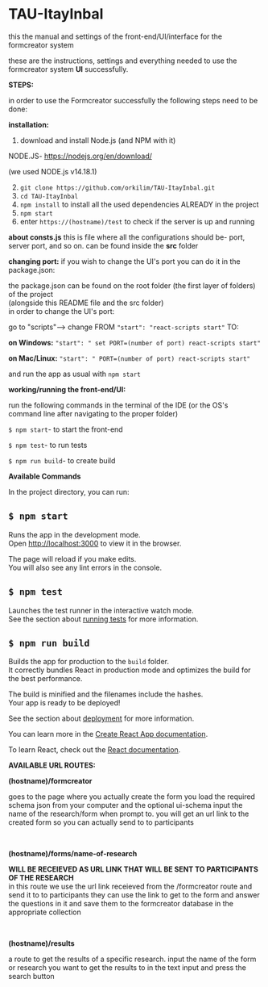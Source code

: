 # TAU-ItayInbal

this the manual and settings of the front-end/UI/interface for the formcreator system



these are the instructions, settings and everything needed to use the formcreator system __UI__ successfully.

__STEPS:__

in order to use the Formcreator successfully the following steps need to be done:

__installation:__

1. download and install Node.js (and NPM with it)<br/>

NODE.JS- https://nodejs.org/en/download/ <br/>

(we used NODE.js v14.18.1)

 2. ```git clone https://github.com/orkilim/TAU-ItayInbal.git```
 3. ```cd TAU-ItayInbal```<br/>
 4. ```npm install``` to install all the used dependencies ALREADY in the project<br/>
 5. ```npm start```<br/>
 6. enter ```https://(hostname)/test``` to check if the server is up and running 


__about consts.js__
this is file where all the configurations should be- port, server port, and so on. can be found inside the __src__ folder

__changing port:__
if you wish to change the UI's port you can do it in the package.json:<br/>

the package.json can be found on the root folder (the first layer of folders) of the project<br/>
(alongside this README file and the src folder)
<br/>
in order to change the UI's port:

go to "scripts"--> change FROM ```"start": "react-scripts start"``` TO:<br/>

__on Windows:__ ```"start": " set PORT=(number of port) react-scripts start"``` <br/>

__on Mac/Linux:__ ```"start": " PORT=(number of port) react-scripts start"``` 

and run the app as usual with ```npm start```

__working/running the front-end/UI:__


run the following commands in the terminal of the IDE (or the OS's command line after navigating to the proper folder)<br/>


```$ npm start```- to start the front-end<br/>

```$ npm test```- to run tests<br/>

```$ npm run build```- to create build<br/>


__Available Commands__

In the project directory, you can run:

 ## ```$ npm start```

Runs the app in the development mode.\
Open [http://localhost:3000](http://localhost:3000) to view it in the browser.

The page will reload if you make edits.\
You will also see any lint errors in the console.

## ```$ npm test```

Launches the test runner in the interactive watch mode.\
See the section about [running tests](https://facebook.github.io/create-react-app/docs/running-tests) for more information.

## ```$ npm run build```

Builds the app for production to the `build` folder.\
It correctly bundles React in production mode and optimizes the build for the best performance.

The build is minified and the filenames include the hashes.\
Your app is ready to be deployed!

See the section about [deployment](https://facebook.github.io/create-react-app/docs/deployment) for more information.


You can learn more in the [Create React App documentation](https://facebook.github.io/create-react-app/docs/getting-started).

To learn React, check out the [React documentation](https://reactjs.org/).


__AVAILABLE URL ROUTES:__

__(hostname)/formcreator__

goes to the page where you actually create the form
you load the required schema json from your computer and the optional ui-schema input the name of the research/form when prompt to.
you will get an url link to the created form so you can actually send to to participants

<br/>

__(hostname)/forms/name-of-research__

__WILL BE RECEIEVED AS URL LINK THAT WILL BE SENT TO PARTICIPANTS OF THE RESEARCH__<br/>
in this route we use the url link receieved from the /formcreator route and send it to to participants
they can use the link to get to the form and answer the questions in it and save them to the formcreator database in the appropriate collection

<br/>


__(hostname)/results__

a route to get the results of a specific research. input the name of the form or research you want to get the results to in the text input and press the search button
